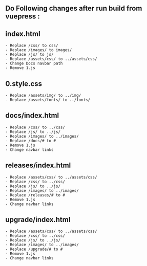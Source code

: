 ## Do Following changes after run build from vuepress :

## index.html

    - Replace /css/ to css/
    - Replace /images/ to images/
    - Replace /js/ to js/
    - Replace /assets/css/ to ../assets/css/
    - Change Docs navbar path
    - Remove 1.js

## 0.style.css

    - Replace /assets/img/ to ../img/
    - Replace /assets/fonts/ to ../fonts/

## docs/index.html

    - Replace /css/ to ../css/ 
    - Replace /js/ to ../js/ 
    - Replace /images/ to ../images/ 
    - Replace /docs/# to #
    - Remove 1.js
    - Change navbar links

## releases/index.html

    - Replace /assets/css/ to ../assets/css/
    - Replace /css/ to ../css/ 
    - Replace /js/ to ../js/ 
    - Replace /images/ to ../images/ 
    - Replace /releases/# to #
    - Remove 1.js
    - Change navbar links


## upgrade/index.html

    - Replace /assets/css/ to ../assets/css/
    - Replace /css/ to ../css/ 
    - Replace /js/ to ../js/ 
    - Replace /images/ to ../images/ 
    - Replace /upgrade/# to #
    - Remove 1.js
    - Change navbar links
